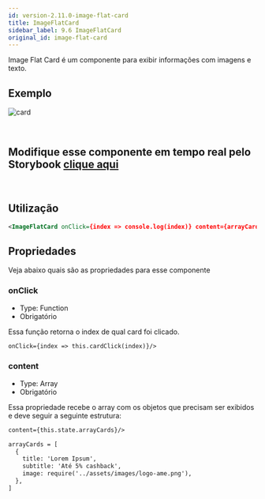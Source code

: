```yaml
---
id: version-2.11.0-image-flat-card
title: ImageFlatCard
sidebar_label: 9.6 ImageFlatCard
original_id: image-flat-card
---
```


Image Flat Card é um componente para exibir informações com imagens e texto.

## Exemplo

![card](assets/images_components/v2.0.0/image-flat-card.jpg)

<br>

## Modifique esse componente em tempo real pelo Storybook [clique aqui](https://ame-miniapp-components.calindra.com.br/storybook/?path=/story/cards-imageflatcard--basic)

<br>

## Utilização

```xml harmony
<ImageFlatCard onClick={index => console.log(index)} content={arrayCards} />
```

## Propriedades

Veja abaixo quais são as propriedades para esse componente

### onClick

- Type: Function
- Obrigatório

Essa função retorna o index de qual card foi clicado.

```xml harmony
onClick={index => this.cardClick(index)}/>
```

### content

- Type: Array
- Obrigatório

Essa propriedade recebe o array com os objetos que precisam ser exibidos e deve seguir a seguinte estrutura:

```xml harmony
content={this.state.arrayCards}/>
```

```xml harmony
arrayCards = [
  {
    title: 'Lorem Ipsum',
    subtitle: 'Até 5% cashback',
    image: require('../assets/images/logo-ame.png'),
  },
]
```
